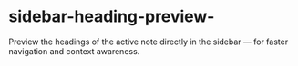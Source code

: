 # sidebar-heading-preview-
Preview the headings of the active note directly in the sidebar — for faster navigation and context awareness.
